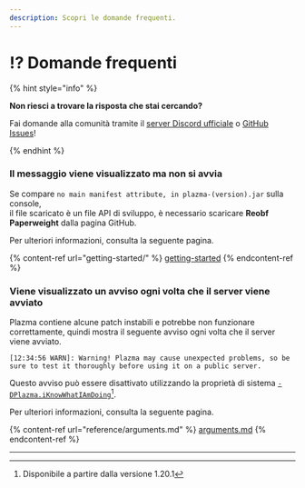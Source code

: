```yaml
---
description: Scopri le domande frequenti.
---
```


# ⁉️ Domande frequenti

{% hint style="info" %}

**Non riesci a trovare la risposta che stai cercando?**

Fai domande alla comunità tramite il [server Discord ufficiale](https://discord.gg/MmfC52K8A8) o [GitHub Issues](https://github.com/PlazmaMC/PlazmaBukkit/issues)!

{% endhint %}

### Il messaggio viene visualizzato ma non si avvia

Se compare `no main manifest attribute, in plazma-(version).jar` sulla console,\
il file scaricato è un file API di sviluppo, è necessario scaricare **Reobf Paperweight** dalla pagina GitHub.

Per ulteriori informazioni, consulta la seguente pagina.

{% content-ref url="getting-started/" %}
[getting-started](getting-started#id-2)
{% endcontent-ref %}

### Viene visualizzato un avviso ogni volta che il server viene avviato

Plazma contiene alcune patch instabili e potrebbe non funzionare correttamente, quindi mostra il seguente avviso ogni volta che il server viene avviato.

```log
[12:34:56 WARN]: Warning! Plazma may cause unexpected problems, so be sure to test it thoroughly before using it on a public server.
```

Questo avviso può essere disattivato utilizzando la proprietà di sistema [`-DPlazma.iKnowWhatIAmDoing`](#user-content-fn-1)[^1].

Per ulteriori informazioni, consulta la seguente pagina.

{% content-ref url="reference/arguments.md" %}
[arguments.md](reference/arguments.md#plazma.iknowwhatiamdoing)
{% endcontent-ref %}

***

[^1]: Disponibile a partire dalla versione 1.20.1

